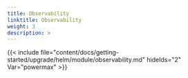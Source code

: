 ```yaml
---
title: Observability
linktitle: Observability
weight: 3
description: >
---  
```


{{< include  file="content/docs/getting-started/upgrade/helm/module/observability.md" hideIds="2" Var="powermax" >}}